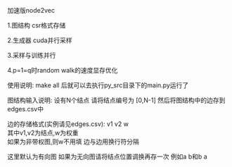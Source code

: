 

加速版node2vec

1.图结构  csr格式存储

2.生成器  cuda并行采样

3.采样与训练并行

4.p=1=q时random walk的速度显存优化


使用说明:
make all 后就可以去执行py_src目录下的main.py运行了



图结构输入说明:
设有N个结点
请将结点编号为 [0,N-1]
然后将图结构中的边存到edges.csv中


边的存储格式(实例请见edges.csv):
v1 v2 w    
其中v1,v2为结点,w为权重  
如果为非带权图,则w不用填
边与边用换行符分隔

这里默认为有向图
如果为无向图请将结点位置调换再存一次
例如a  b和b  a


